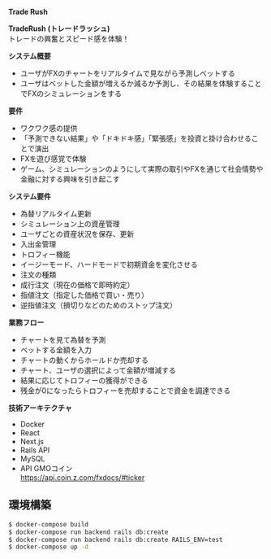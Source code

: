 **Trade Rush**

**TradeRush (トレードラッシュ)**<br>
トレードの興奮とスピード感を体験！

**システム概要**<br>
- ユーザがFXのチャートをリアルタイムで見ながら予測しベットする<br>
- ユーザはベットした金額が増えるか減るか予測し、その結果を体験することでFXのシミュレーションをする

**要件**<br>
- ワクワク感の提供<br>
- 「予測できない結果」や「ドキドキ感」「緊張感」を投資と掛け合わせることで演出<br>
- FXを遊び感覚で体験<br>
- ゲーム、シミュレーションのようにして実際の取引やFXを通じて社会情勢や金融に対する興味を引き起こす

**システム要件**<br>
- 為替リアルタイム更新<br>
- シミュレーション上の資産管理<br>
- ユーザごとの資産状況を保存、更新<br>
- 入出金管理<br>
- トロフィー機能<br>
- イージーモード、ハードモードで初期資金を変化させる<br>
- 注文の種類<br>
- 成行注文（現在の価格で即時約定）<br>
- 指値注文（指定した価格で買い・売り）<br>
- 逆指値注文（損切りなどのためのストップ注文）

**業務フロー**<br>
- チャートを見て為替を予測<br>
- ベットする金額を入力<br>
- チャートの動くからホールドか売却する<br>
- チャート、ユーザの選択によって金額が増減する<br>
- 結果に応じてトロフィーの獲得ができる<br>
- 残金が0になったらトロフィーを売却することで資金を調達できる


**技術アーキテクチャ**<br>
- Docker<br>
- React<br>
- Next.js<br>
- Rails API<br>
- MySQL<br>
- API GMOコイン<br>
https://api.coin.z.com/fxdocs/#ticker

## 環境構築
```bash
$ docker-compose build
$ docker-compose run backend rails db:create
$ docker-compose run backend rails db:create RAILS_ENV=test
$ docker-compose up -d
```
